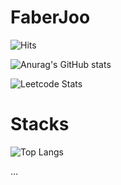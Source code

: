# FaberJoo

![Hits](https://hits.seeyoufarm.com/api/count/incr/badge.svg?url=https%3A%2F%2Fgithub.com%2FFaberJOo&count_bg=%23828282&title_bg=%231F6FEA&icon=&icon_color=%23FFFFFF&title=hits&edge_flat=false)

![Anurag's GitHub stats](https://github-readme-stats.vercel.app/api?username=FaberJoo&theme=github_dark&show_icons=true)

![Leetcode Stats](https://leetcard.jacoblin.cool/FaberJoo?ext=heatmap)

# Stacks

![Top Langs](https://github-readme-stats.vercel.app/api/top-langs/?username=FaberJoo&layout=compact)

...


<!---
Faber-Joo/Faber-Joo is a ✨ special ✨ repository because its `README.md` (this file) appears on your GitHub profile.
You can click the Preview link to take a look at your changes.
--->
